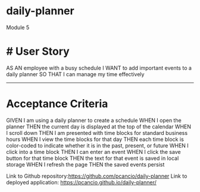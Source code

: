 # daily-planner
Module 5 
# # User Story

AS AN employee with a busy schedule
I WANT to add important events to a daily planner
SO THAT I can manage my time effectively

---
# Acceptance Criteria

GIVEN I am using a daily planner to create a schedule
WHEN I open the planner
THEN the current day is displayed at the top of the calendar
WHEN I scroll down
THEN I am presented with time blocks for standard business hours
WHEN I view the time blocks for that day
THEN each time block is color-coded to indicate whether it is in the past, present, or future
WHEN I click into a time block
THEN I can enter an event
WHEN I click the save button for that time block
THEN the text for that event is saved in local storage
WHEN I refresh the page
THEN the saved events persist

Link to Github repository:https://github.com/pcancio/daily-planner
Link to deployed application:  https://pcancio.github.io/daily-planner/


